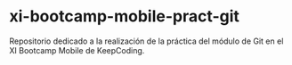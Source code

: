 # xi-bootcamp-mobile-pract-git
Repositorio dedicado a la realización de la práctica del módulo de Git en el XI Bootcamp Mobile de KeepCoding.
